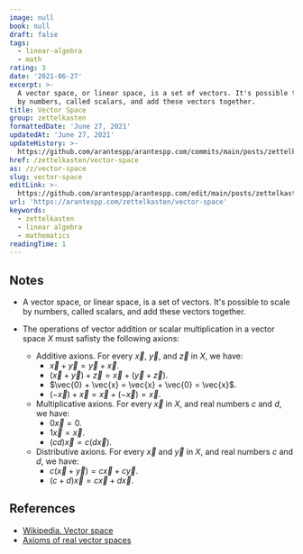 ```yaml
---
image: null
book: null
draft: false
tags:
  - linear-algebra
  - math
rating: 3
date: '2021-06-27'
excerpt: >-
  A vector space, or linear space, is a set of vectors. It's possible to scale
  by numbers, called scalars, and add these vectors together.
title: Vector Space
group: zettelkasten
formattedDate: 'June 27, 2021'
updatedAt: 'June 27, 2021'
updateHistory: >-
  https://github.com/arantespp/arantespp.com/commits/main/posts/zettelkasten/vector-space.md
href: /zettelkasten/vector-space
as: /z/vector-space
slug: vector-space
editLink: >-
  https://github.com/arantespp/arantespp.com/edit/main/posts/zettelkasten/vector-space.md
url: 'https://arantespp.com/zettelkasten/vector-space'
keywords:
  - zettelkasten
  - linear algebra
  - mathematics
readingTime: 1
---
```


## Notes

- A vector space, or linear space, is a set of vectors. It's possible to scale by numbers, called scalars, and add these vectors together.

- The operations of vector addition or scalar multiplication in a vector space $X$ must safisty the following axions:
  - Additive axions. For every $\vec{x}$, $\vec{y}$, and $\vec{z}$ in $X$, we have:
    - $\vec{x} + \vec{y} = \vec{y} + \vec{x}$.
    - $(\vec{x} + \vec{y}) + \vec{z} = \vec{x} + (\vec{y} + \vec{z})$.
    - $\vec{0} + \vec{x} = \vec{x} + \vec{0} = \vec{x}$.
    - $(-\vec{x}) + \vec{x} = \vec{x} + (-\vec{x}) = \vec{x}$.
  - Multiplicative axions. For every $\vec{x}$ in $X$, and real numbers $c$ and $d$, we have:
    - $0\vec{x} = 0$.
    - $1\vec{x} = \vec{x}$.
    - $(cd)\vec{x} = c(d\vec{x})$.
  - Distributive axions. For every $\vec{x}$ and $\vec{y}$ in $X$, and real numbers $c$ and $d$, we have:
    - $c(\vec{x} + \vec{y}) = c\vec{x} + c\vec{y}$.
    - $(c + d)\vec{x} = c\vec{x} + d\vec{x}$.

## References

- [Wikipedia. Vector space](https://en.wikipedia.org/wiki/Vector_space)
- [Axioms of real vector spaces](https://www.math.ucla.edu/~tao/resource/general/121.1.00s/vector_axioms.html)
